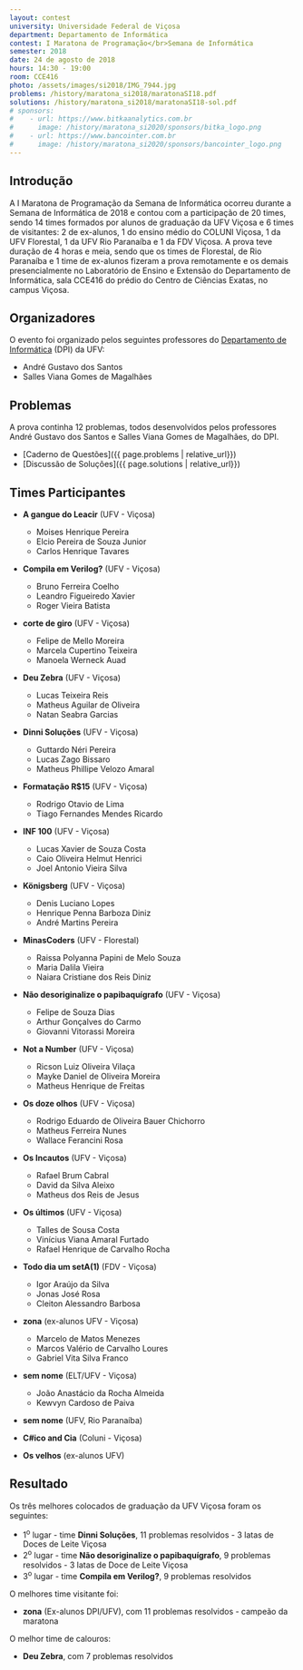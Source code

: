 ```yaml
---
layout: contest
university: Universidade Federal de Viçosa
department: Departamento de Informática
contest: I Maratona de Programação</br>Semana de Informática
semester: 2018
date: 24 de agosto de 2018
hours: 14:30 - 19:00
room: CCE416
photo: /assets/images/si2018/IMG_7944.jpg
problems: /history/maratona_si2018/maratonaSI18.pdf
solutions: /history/maratona_si2018/maratonaSI18-sol.pdf
# sponsors:
#    - url: https://www.bitkaanalytics.com.br
#      image: /history/maratona_si2020/sponsors/bitka_logo.png
#    - url: https://www.bancointer.com.br
#      image: /history/maratona_si2020/sponsors/bancointer_logo.png
---
```


## **Introdução**

A I Maratona de Programação da Semana de Informática ocorreu durante a Semana de Informática de 2018 e contou com a participação de 20 times, sendo 14 times formados por alunos de graduação da UFV Viçosa e 6 times de visitantes: 2 de ex-alunos, 1 do ensino médio do COLUNI Viçosa, 1 da UFV Florestal, 1 da UFV Rio Paranaíba e 1 da FDV Viçosa. A prova teve duração de 4 horas e meia, sendo que os times de Florestal, de Rio Paranaíba e 1 time de ex-alunos fizeram a prova remotamente e os demais presencialmente no Laboratório de Ensino e Extensão do Departamento de Informática, sala CCE416 do prédio do Centro de Ciências Exatas, no campus Viçosa.


## **Organizadores**

O evento foi organizado pelos seguintes professores do [Departamento de Informática](https://www2.dpi.ufv.br/) (DPI) da UFV:

- André Gustavo dos Santos
- Salles Viana Gomes de Magalhães

## **Problemas**

A prova continha 12 problemas, todos desenvolvidos pelos professores André Gustavo dos Santos e Salles Viana Gomes de Magalhães, do DPI. 

- [Caderno de Questões]({{ page.problems | relative_url}})
- [Discussão de Soluções]({{ page.solutions | relative_url}})

## **Times Participantes**

- **A gangue do Leacir** (UFV - Viçosa)
    - Moises Henrique Pereira	
    - Elcio Pereira de Souza Junior
    - Carlos Henrique Tavares

- **Compila em Verilog?** (UFV - Viçosa)
    - Bruno Ferreira Coelho
    - Leandro Figueiredo Xavier
    - Roger Vieira Batista

- **corte de giro** (UFV - Viçosa)
    - Felipe de Mello Moreira
    - Marcela Cupertino Teixeira
    - Manoela Werneck Auad

- **Deu Zebra** (UFV - Viçosa)
    - Lucas Teixeira Reis
    - Matheus Aguilar de Oliveira
    - Natan Seabra Garcias

- **Dinni Soluções** (UFV - Viçosa)
    - Guttardo Néri Pereira
    - Lucas Zago Bissaro
    - Matheus Phillipe Velozo Amaral

- **Formatação R$15** (UFV - Viçosa)
    - Rodrigo Otavio de Lima
    - Tiago Fernandes Mendes Ricardo

- **INF 100** (UFV - Viçosa)
    - Lucas Xavier de Souza Costa
    - Caio Oliveira Helmut Henrici
    - Joel Antonio Vieira Silva

- **Königsberg** (UFV - Viçosa)
    - Denis Luciano Lopes
    - Henrique Penna Barboza Diniz
    - André Martins Pereira

- **MinasCoders** (UFV - Florestal)
    - Raissa Polyanna Papini de Melo Souza
    - Maria Dalila Vieira
    - Naiara Cristiane dos Reis Diniz

- **Não desoriginalize o papibaquígrafo** (UFV - Viçosa)
    - Felipe de Souza Dias
    - Arthur Gonçalves do Carmo
    - Giovanni Vitorassi Moreira

- **Not a Number** (UFV - Viçosa)
    - Ricson Luiz Oliveira Vilaça
    - Mayke Daniel de Oliveira Moreira
    - Matheus Henrique de Freitas

- **Os doze olhos** (UFV - Viçosa)
    - Rodrigo Eduardo de Oliveira Bauer Chichorro
    - Matheus Ferreira Nunes
    - Wallace Ferancini Rosa

- **Os Incautos** (UFV - Viçosa)
    - Rafael Brum Cabral
    - David da Silva Aleixo
    - Matheus dos Reis de Jesus

- **Os últimos** (UFV - Viçosa)
    - Talles de Sousa Costa
    - Vinícius Viana Amaral Furtado
    - Rafael Henrique de Carvalho Rocha

- **Todo dia um setA(1)** (FDV - Viçosa)
    - Igor Araújo da Silva
    - Jonas José Rosa
    - Cleiton Alessandro Barbosa

- **zona** (ex-alunos UFV - Viçosa)
    - Marcelo de Matos Menezes
    - Marcos Valério de Carvalho Loures
    - Gabriel Vita Silva Franco

- **sem nome** (ELT/UFV - Viçosa)
    - João Anastácio da Rocha Almeida
    - Kewvyn Cardoso de Paiva

- **sem nome** (UFV, Rio Paranaíba)

- **C#ico and Cia** (Coluni - Viçosa)

- **Os velhos** (ex-alunos UFV)

## **Resultado**

Os três melhores colocados de graduação da UFV Viçosa foram os seguintes:
- 1<sup>o</sup>  lugar - time **Dinni Soluções**, 11 problemas resolvidos - 3 latas de Doces de Leite Viçosa
- 2<sup>o</sup>  lugar -  time **Não desoriginalize o papibaquígrafo**, 9 problemas resolvidos - 3 latas de Doce de Leite Viçosa
- 3<sup>o</sup>  lugar -  time **Compila em Verilog?**, 9 problemas resolvidos

O melhores time visitante foi: 
- **zona** (Ex-alunos DPI/UFV), com 11 problemas resolvidos - campeão da maratona

O melhor time de calouros:
- **Deu Zebra**, com 7 problemas resolvidos


